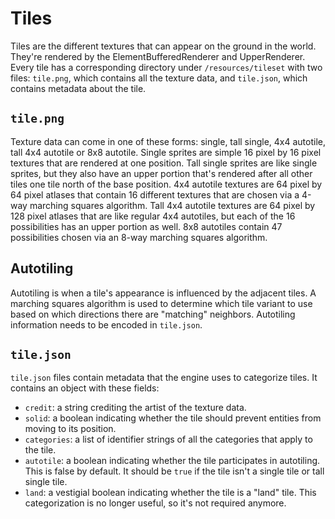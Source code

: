 # Tiles

Tiles are the different textures that can appear on the ground in the world.
They're rendered by the ElementBufferedRenderer and UpperRenderer.
Every tile has a corresponding directory under `/resources/tileset` with two
files: `tile.png`, which contains all the texture data, and `tile.json`, which
contains metadata about the tile.

## `tile.png`

Texture data can come in one of these forms: single, tall single, 4x4 autotile, tall 4x4 autotile or 8x8 autotile.
Single sprites are simple 16 pixel by 16 pixel textures that are rendered at one position.
Tall single sprites are like single sprites, but they also have an upper portion that's rendered after all other tiles
one tile north of the base position. 4x4 autotile textures are 64 pixel by 64 pixel atlases that contain 16 different
textures that are chosen via a 4-way marching squares algorithm. Tall 4x4 autotile textures are 64 pixel by 128 pixel
atlases that are like regular 4x4 autotiles, but each of the 16 possibilities has an upper portion as well.
8x8 autotiles contain 47 possibilities chosen via an 8-way marching squares algorithm.

## Autotiling

Autotiling is when a tile's appearance is influenced by the adjacent tiles.
A marching squares algorithm is used to determine which tile variant to use
based on which directions there are "matching" neighbors. Autotiling information
needs to be encoded in `tile.json`.

## `tile.json`

`tile.json` files contain metadata that the engine uses to categorize tiles.
It contains an object with these fields:

- `credit`: a string crediting the artist of the texture data.
- `solid`: a boolean indicating whether the tile should prevent entities from moving to its position.
- `categories`: a list of identifier strings of all the categories that apply to the tile.
- `autotile`: a boolean indicating whether the tile participates in autotiling. This is false by default.
  It should be `true` if the tile isn't a single tile or tall single tile.
- `land`: a vestigial boolean indicating whether the tile is a "land" tile.
  This categorization is no longer useful, so it's not required anymore.